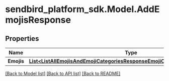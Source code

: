 
# sendbird_platform_sdk.Model.AddEmojisResponse

## Properties

Name | Type | Description | Notes
------------ | ------------- | ------------- | -------------
**Emojis** | [**List&lt;ListAllEmojisAndEmojiCategoriesResponseEmojiCategoriesInnerEmojisInner&gt;**](ListAllEmojisAndEmojiCategoriesResponseEmojiCategoriesInnerEmojisInner.md) |  | [optional] 

[[Back to Model list]](../README.md#documentation-for-models)
[[Back to API list]](../README.md#documentation-for-api-endpoints)
[[Back to README]](../README.md)

